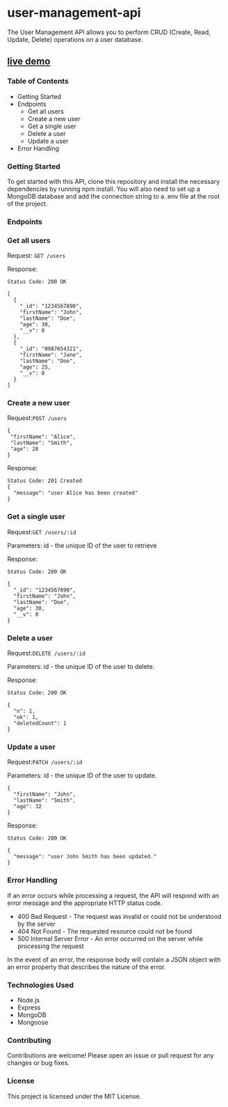 # user-management-api
The User Management API allows you to perform CRUD (Create, Read, Update, Delete) operations on a user database.

## [live demo](https://user-management-api.vedantsapalkar.repl.co/)

### Table of Contents
* Getting Started
* Endpoints
  * Get all users
  * Create a new user
  * Get a single user
  * Delete a user
  * Update a user
* Error Handling


### Getting Started
To get started with this API, clone this repository and install the necessary dependencies by running npm install. You will also need to set up a MongoDB database and add the connection string to a .env file at the root of the project.

### Endpoints
### Get all users
Request: ```GET /users```

Response:
```
Status Code: 200 OK

[
  {
    "_id": "1234567890",
    "firstName": "John",
    "lastName": "Doe",
    "age": 30,
    "__v": 0
  },
  {
    "_id": "0987654321",
    "firstName": "Jane",
    "lastName": "Doe",
    "age": 25,
    "__v": 0
  }
]
```
### Create a new user
Request:```POST /users```
 ```
 {
  "firstName": "Alice",
  "lastName": "Smith",
  "age": 28
}
```
Response: 
```
Status Code: 201 Created
{
  "message": "user Alice has been created"
}
```
### Get a single user
Request:```GET /users/:id```

Parameters: id - the unique ID of the user to retrieve

Response:
```
Status Code: 200 OK

{
  "_id": "1234567890",
  "firstName": "John",
  "lastName": "Doe",
  "age": 30,
  "__v": 0
}
```
### Delete a user
Request:```DELETE /users/:id```

Parameters: id - the unique ID of the user to delete.

Response:
```
Status Code: 200 OK

{
  "n": 1,
  "ok": 1,
  "deletedCount": 1
}
```
### Update a user
Request:```PATCH /users/:id```

Parameters: id - the unique ID of the user to update.
```
{
  "firstName": "John",
  "lastName": "Smith",
  "age": 32
}
```
Response:
```
Status Code: 200 OK

{
  "message": "user John Smith has been updated."
}
```
### Error Handling
If an error occurs while processing a request, the API will respond with an error message and the appropriate HTTP status code.

* 400 Bad Request - The request was invalid or could not be understood by the server
* 404 Not Found - The requested resource could not be found
* 500 Internal Server Error - An error occurred on the server while processing the request

In the event of an error, the response body will contain a JSON object with an error property that describes the nature of the error.

### Technologies Used
* Node.js
* Express
* MongoDB
* Mongoose

### Contributing
Contributions are welcome! Please open an issue or pull request for any changes or bug fixes.

### License
This project is licensed under the MIT License.
